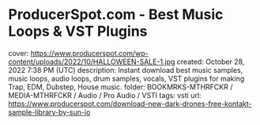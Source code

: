 # ProducerSpot.com - Best Music Loops & VST Plugins

cover: https://www.producerspot.com/wp-content/uploads/2022/10/HALLOWEEN-SALE-1.jpg
created: October 28, 2022 7:38 PM (UTC)
description: Instant download best music samples, music loops, audio loops, drum samples, vocals, VST plugins for making Trap, EDM, Dubstep, House music.
folder: BOOKMRKS-MTHRFCKR / MEDIA-MTHRFCKR / Audio / Pro Audio / VSTI
tags: vsti
url: https://www.producerspot.com/download-new-dark-drones-free-kontakt-sample-library-by-sun-io